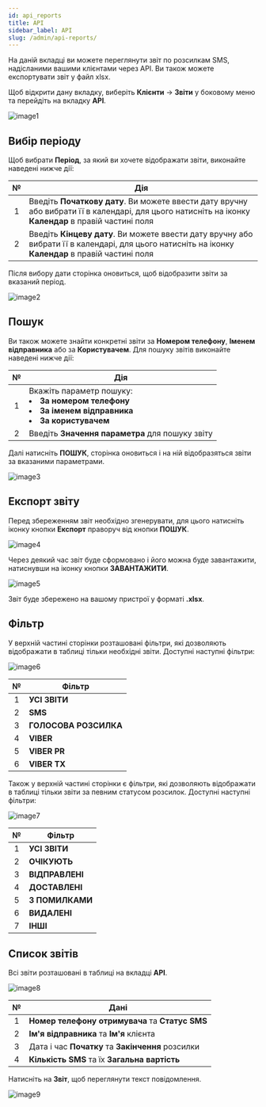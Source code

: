 ```yaml
---
id: api_reports
title: API
sidebar_label: API
slug: /admin/api-reports/
---
```


На даній вкладці ви можете переглянути звіт по розсилкам SMS, надісланими вашими клієнтами через API. Ви також можете експортувати звіт у файл xlsx.

Щоб відкрити дану вкладку, виберіть **Клієнти** → **Звіти** у боковому меню та перейдіть на вкладку **API**.

![image1](/img/uk/admin_reports_api/image1.png)

## Вибір періоду

Щоб вибрати **Період**, за який ви хочете відображати звіти, виконайте наведені нижче дії:

|  №  | Дія |
| :-: | --- |
| 1 | Введіть **Початкову дату**. Ви можете ввести дату вручну або вибрати її в календарі, для цього натисніть на іконку **Календар** в правій частині поля |
| 2 | Введіть **Кінцеву дату**. Ви можете ввести дату вручну або вибрати її в календарі, для цього натисніть на іконку **Календар** в правій частині поля |

Після вибору дати сторінка оновиться, щоб відобразити звіти за вказаний період.

![image2](/img/uk/admin_reports_api/image2.png)

## Пошук

Ви також можете знайти конкретні звіти за **Номером телефону**, **Іменем відправника** або за **Користувачем**. Для пошуку звітів виконайте наведені нижче дії:

|  №  | Дія |
| :-: | --- |
| 1 | Вкажіть параметр пошуку: <li>**За номером телефону**</li> <li>**За іменем відправника**</li> <li>**За користувачем**</li> |
| 2 | Введіть **Значення параметра** для пошуку звіту |

Далі натисніть **ПОШУК**, сторінка оновиться і на ній відобразяться звіти за вказаними параметрами.

![image3](/img/uk/admin_reports_api/image3.png)

## Експорт звіту

Перед збереженням звіт необхідно згенерувати, для цього натисніть іконку кнопки **Експорт** праворуч від кнопки **ПОШУК**.

![image4](/img/uk/admin_reports_api/image4.png)

Через деякий час звіт буде сформовано і його можна буде завантажити, натиснувши на іконку кнопки **ЗАВАНТАЖИТИ**.

![image5](/img/uk/admin_reports_api/image5.png)

Звіт буде збережено на вашому пристрої у форматі **.xlsx**.

## Фільтр

У верхній частині сторінки розташовані фільтри, які дозволяють відображати в таблиці тільки необхідні звіти. Доступні наступні фільтри:

![image6](/img/uk/admin_reports_api/image6.png)

|  №  | Фільтр |
| :-: | ------ |
| 1 | **УСІ ЗВІТИ** |
| 2 | **SMS** |
| 3 | **ГОЛОСОВА РОЗСИЛКА** |
| 4 | **VIBER** |
| 5 | **VIBER PR** |
| 6 | **VIBER TX** |

Також у верхній частині сторінки є фільтри, які дозволяють відображати в таблиці тільки звіти за певним статусом розсилок. Доступні наступні фільтри:

![image7](/img/uk/admin_reports_api/image7.png)

|  №  | Фільтр |
| :-: | ------ |
| 1 | **УСІ ЗВІТИ** |
| 2 | **ОЧІКУЮТЬ** |
| 3 | **ВІДПРАВЛЕНІ** |
| 4 | **ДОСТАВЛЕНІ** |
| 5 | **З ПОМИЛКАМИ** |
| 6 | **ВИДАЛЕНІ** |
| 7 | **ІНШІ** |

## Список звітів

Всі звіти розташовані в таблиці на вкладці **API**.

![image8](/img/uk/admin_reports_api/image8.png)

|  №  | Дані |
| :-: | ---- |
| 1 | **Номер телефону отримувача** та **Статус SMS** |
| 2 | **Ім'я відправника** та **Ім'я** клієнта |
| 3 | Дата і час **Початку** та **Закінчення** розсилки |
| 4 | **Кількість SMS** та їх **Загальна вартість** |

Натисніть на **Звіт**, щоб переглянути текст повідомлення.

![image9](/img/uk/admin_reports_api/image9.png)
